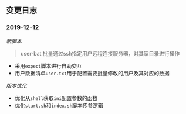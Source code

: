 ## 变更日志

### 2019-12-12 

*新脚本*

> user-bat 批量通过ssh指定用户远程连接服务器，对其家目录进行操作

- 采用`expect`脚本进行自助交互
- 用户数据清单`user.txt`用于配置需要批量修改的用户及其对应的数据

*版本优化*

- 优化从`shell`获取`ini`配置参数的函数
- 优化`start.sh`和`index.sh`脚本传参逻辑

